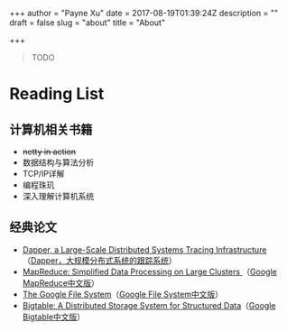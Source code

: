 +++
author = "Payne Xu"
date = 2017-08-19T01:39:24Z
description = ""
draft = false
slug = "about"
title = "About"

+++


> TODO
# Reading List
## 计算机相关书籍
* ~~netty in action~~
* 数据结构与算法分析
* TCP/IP详解
* 编程珠玑
* 深入理解计算机系统
## 经典论文
* [Dapper, a Large-Scale Distributed Systems Tracing Infrastructure](https://research.google.com/pubs/pub36356.html)（[Dapper，大规模分布式系统的跟踪系统](https://bigbully.github.io/Dapper-translation/)）
* [MapReduce: Simplified Data Processing on Large Clusters ](https://research.google.com/archive/mapreduce.html)（[Google MapReduce中文版](http://blog.bizcloudsoft.com/wp-content/uploads/Google-MapReduce%E4%B8%AD%E6%96%87%E7%89%88_1.0.pdf)）
* [The Google File System](https://research.google.com/archive/gfs.html)（[Google File System中文版](http://blog.bizcloudsoft.com/wp-content/uploads/Google-File-System%E4%B8%AD%E6%96%87%E7%89%88_1.0.pdf)）
* [Bigtable: A Distributed Storage System for Structured Data](https://research.google.com/archive/bigtable.html)（[Google Bigtable中文版](http://blog.bizcloudsoft.com/wp-content/uploads/Google-Bigtable%E4%B8%AD%E6%96%87%E7%89%88_1.0.pdf)）
